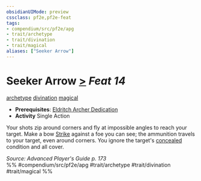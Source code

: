 ```yaml
---
obsidianUIMode: preview
cssclass: pf2e,pf2e-feat
tags:
- compendium/src/pf2e/apg
- trait/archetype
- trait/divination
- trait/magical
aliases: ["Seeker Arrow"]
---
```

# Seeker Arrow  [>](/rules/core-rulebook/chapter-9-playing-the-game.md#Actions "Single Action") *Feat 14*  
[archetype](/rules/traits/archetype.md)  [divination](/rules/traits/divination.md)  [magical](/rules/traits/magical.md)  

- **Prerequisites**: [Eldritch Archer Dedication](/compendium/feats/eldritch-archer-dedication-apg.md)
- **Activity** Single Action

Your shots zip around corners and fly at impossible angles to reach your target. Make a bow [Strike](/rules/actions/strike.md) against a foe you can see; the ammunition travels to your target, even around corners. You ignore the target's [concealed](/rules/conditions.md#Concealed) condition and all cover.

*Source: Advanced Player's Guide p. 173*  
%% #compendium/src/pf2e/apg #trait/archetype #trait/divination #trait/magical %%